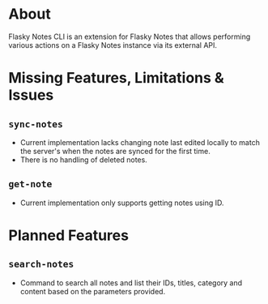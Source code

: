# About

Flasky Notes CLI is an extension for Flasky Notes that allows performing various actions on a Flasky Notes instance via its external API.


# Missing Features, Limitations & Issues

## `sync-notes`
- Current implementation lacks changing note last edited locally to match the server's when the notes are synced for the first time.
- There is no handling of deleted notes.

## `get-note`
- Current implementation only supports getting notes using ID.

# Planned Features

## `search-notes`
- Command to search all notes and list their IDs, titles, category and content based on the parameters provided.

